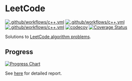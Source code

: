 # LeetCode

[![.github/workflows/c++.yml](https://github.com/EFanZh/LeetCode/actions/workflows/c++.yml/badge.svg)](https://github.com/EFanZh/LeetCode/actions/workflows/c++.yml)
[![.github/workflows/c++.yml](https://github.com/EFanZh/LeetCode/actions/workflows/rust.yml/badge.svg)](https://github.com/EFanZh/LeetCode/actions/workflows/rust.yml)
[![.github/workflows/c++.yml](https://github.com/EFanZh/LeetCode/actions/workflows/coverage.yml/badge.svg)](https://github.com/EFanZh/LeetCode/actions/workflows/coverage.yml)
[![codecov](https://codecov.io/gh/EFanZh/LeetCode/branch/master/graph/badge.svg)](https://codecov.io/gh/EFanZh/LeetCode)
[![Coverage Status](https://coveralls.io/repos/github/EFanZh/LeetCode/badge.svg?branch=master)](https://coveralls.io/github/EFanZh/LeetCode?branch=master)

Solutions to [LeetCode algorithm problems](https://leetcode.com/problemset/algorithms/).

## Progress

[![Progress Chart](https://efanzh.org/LeetCode/progress.svg)](https://efanzh.org/LeetCode/)

See [here](https://efanzh.org/LeetCode/) for detailed report.

